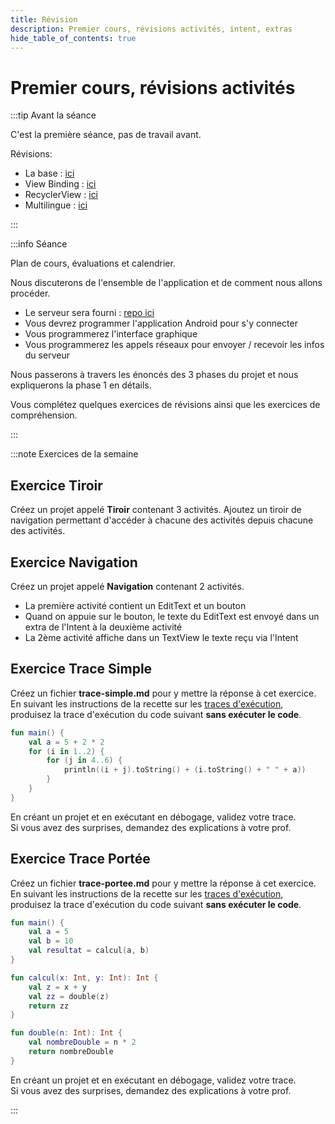 ```yaml
---
title: Révision
description: Premier cours, révisions activités, intent, extras
hide_table_of_contents: true
---
```


# Premier cours, révisions activités


<Row>

<Column>

:::tip Avant la séance

C'est la première séance, pas de travail avant.

Révisions:
- La base : [ici](https://info.cegepmontpetit.ca/3N5-Prog3/cours/6.1-intro-android)
- View Binding : [ici](https://info.cegepmontpetit.ca/3N5-Prog3/recettes/view-binding)
- RecyclerView : [ici](https://info.cegepmontpetit.ca/3N5-Prog3/cours/7.1-recycler)
- Multilingue : [ici](https://info.cegepmontpetit.ca/3N5-Prog3/cours/13.2-multilingue)

:::

</Column>

<Column>

:::info Séance

Plan de cours, évaluations et calendrier.

Nous discuterons de l'ensemble de l'application et de comment nous allons procéder.

- Le serveur sera fourni : [repo ici](https://github.com/departement-info-cem/KickMyB-Server)
- Vous devrez programmer l'application Android pour s'y connecter
- Vous programmerez l'interface graphique
- Vous programmerez les appels réseaux pour envoyer / recevoir les infos du serveur

Nous passerons à travers les énoncés des 3 phases du projet et nous expliquerons la phase 1 en détails.

Vous complétez quelques exercices de révisions ainsi que les exercices de compréhension.

:::

</Column>

</Row>

:::note Exercices de la semaine

## Exercice Tiroir

Créez un projet appelé **Tiroir** contenant 3 activités. Ajoutez un tiroir de navigation permettant d'accéder à chacune des activités depuis chacune des activités.

## Exercice Navigation

Créez un projet appelé **Navigation** contenant 2 activités.

- La première activité contient un EditText et un bouton
- Quand on appuie sur le bouton, le texte du EditText est envoyé dans un extra de l'Intent à la deuxième activité
- La 2ème activité affiche dans un TextView le texte reçu via l'Intent

## Exercice Trace Simple
Créez un fichier **trace-simple.md** pour y mettre la réponse à cet exercice.  
En suivant les instructions de la recette sur les [traces d'exécution](../recettes/produire-une-trace),
produisez la trace d'exécution du code suivant **sans exécuter le code**.
```kotlin
fun main() {
    val a = 5 + 2 * 2
    for (i in 1..2) {
        for (j in 4..6) {
            println((i + j).toString() + (i.toString() + " " + a))
        }
    }
}
```
En créant un projet et en exécutant en débogage, validez votre trace.  
Si vous avez des surprises, demandez des explications à votre prof.

## Exercice Trace Portée
Créez un fichier **trace-portee.md** pour y mettre la réponse à cet exercice.  
En suivant les instructions de la recette sur les [traces d'exécution](../recettes/produire-une-trace),
produisez la trace d'exécution du code suivant **sans exécuter le code**.
```kotlin
fun main() {
    val a = 5
    val b = 10
    val resultat = calcul(a, b)
}

fun calcul(x: Int, y: Int): Int {
    val z = x + y
    val zz = double(z)
    return zz
}

fun double(n: Int): Int {
    val nombreDouble = n * 2
    return nombreDouble
}
```
En créant un projet et en exécutant en débogage, validez votre trace.  
Si vous avez des surprises, demandez des explications à votre prof.

:::
